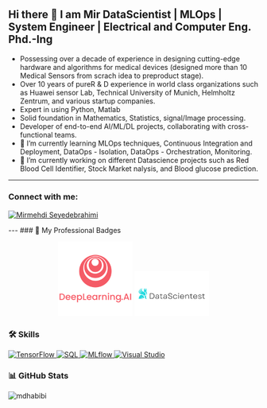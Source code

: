 ## Hi there 👋 I am Mir DataScientist | MLOps | System Engineer | Electrical and Computer Eng. Phd.-Ing

- Possessing over a decade of experience in designing cutting-edge hardware and algorithms for medical devices (designed more than 10 Medical Sensors from scrach idea to preproduct stage).
- Over 10 years of pureR & D experience in world class organizations such as Huawei sensor Lab, Technical University of Munich, Helmholtz Zentrum, and various startup companies.
- Expert in using Python, Matlab
- Solid foundation in Mathematics, Statistics, signal/Image processing.
- Developer of end-to-end AI/ML/DL projects, collaborating with cross-functional teams.
-  🔭 I’m currently learning MLOps techniques, Continuous Integration and Deployment, DataOps - Isolation, DataOps - Orchestration,  Monitoring.  
- 🌱 I’m currently working on different Datascience projects such as Red Blood Cell Identifier, Stock Market nalysis, and Blood glucose prediction. 

---

### Connect with me:
<p align="left">
  <a href="https://www.linkedin.com/in/mirmehdiseyedebrahimi/" target="_blank">
    <img align="center" src="https://raw.githubusercontent.com/rahuldkjain/github-profile-readme-generator/master/src/images/icons/Social/linked-in-alt.svg" alt="Mirmehdi Seyedebrahimi" height="30" width="40" />
  </a>
</p>


</p>
---
### 🏅 My Professional Badges


<p align="center">
  <a href="https://www.coursera.org/account/accomplishments/certificate/G3YN8YBBTNF5"><img src="./DLAI.png" width="150"></a>
  <a href="https://files.datascientest.com/diploma/cae1fe2f-fa11-416a-99a2-521bc0357e9c.pdf"><img src="./DST.png" width="150" ></a>
  
</p>

### 🛠 Skills

<p align="left">
  <a href="https://www.tensorflow.org/" target="_blank">
    <img src="https://img.shields.io/badge/TensorFlow-FF6F00?style=for-the-badge&logo=tensorflow&logoColor=white" alt="TensorFlow" />
  </a>
  <a href="https://www.mysql.com/" target="_blank">
    <img src="https://img.shields.io/badge/SQL-4479A1?style=for-the-badge&logo=mysql&logoColor=white" alt="SQL" />
  </a>
  <a href="https://mlflow.org/" target="_blank">
    <img src="https://img.shields.io/badge/MLflow-0194E2?style=for-the-badge&logo=mlflow&logoColor=white" alt="MLflow" />
  </a>
  <a href="https://visualstudio.microsoft.com/" target="_blank">
    <img src="https://img.shields.io/badge/Visual%20Studio-5C2D91?style=for-the-badge&logo=visual-studio&logoColor=white" alt="Visual Studio" />
  </a>
</p>

### 📊 GitHub Stats

<p><img align="left" src="https://github-readme-stats.vercel.app/api/top-langs?username=mdhabibi&show_icons=true&locale=en&layout=compact" alt="mdhabibi" /></p>
